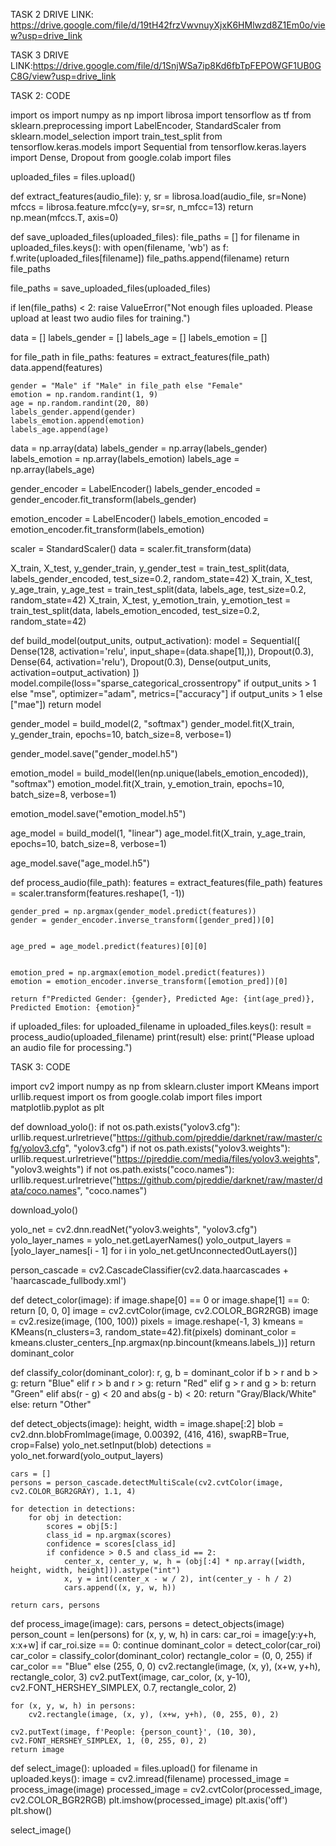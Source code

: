 TASK 2 DRIVE LINK: https://drive.google.com/file/d/19tH42frzVwvnuyXjxK6HMlwzd8Z1Em0o/view?usp=drive_link

TASK 3 DRIVE LINK:https://drive.google.com/file/d/1SnjWSa7ip8Kd6fbTpFEPOWGF1UB0GC8G/view?usp=drive_link

TASK 2: CODE

import os
import numpy as np
import librosa
import tensorflow as tf
from sklearn.preprocessing import LabelEncoder, StandardScaler
from sklearn.model_selection import train_test_split
from tensorflow.keras.models import Sequential
from tensorflow.keras.layers import Dense, Dropout
from google.colab import files


uploaded_files = files.upload()


def extract_features(audio_file):
    y, sr = librosa.load(audio_file, sr=None)
    mfccs = librosa.feature.mfcc(y=y, sr=sr, n_mfcc=13)
    return np.mean(mfccs.T, axis=0)

def save_uploaded_files(uploaded_files):
    file_paths = []
    for filename in uploaded_files.keys():
        with open(filename, 'wb') as f:
            f.write(uploaded_files[filename])
        file_paths.append(filename)
    return file_paths

file_paths = save_uploaded_files(uploaded_files)


if len(file_paths) < 2:
    raise ValueError("Not enough files uploaded. Please upload at least two audio files for training.")


data = []
labels_gender = []
labels_age = []
labels_emotion = []

for file_path in file_paths:
    features = extract_features(file_path)
    data.append(features)

    gender = "Male" if "Male" in file_path else "Female"
    emotion = np.random.randint(1, 9)
    age = np.random.randint(20, 80)
    labels_gender.append(gender)
    labels_emotion.append(emotion)
    labels_age.append(age)

data = np.array(data)
labels_gender = np.array(labels_gender)
labels_emotion = np.array(labels_emotion)
labels_age = np.array(labels_age)


gender_encoder = LabelEncoder()
labels_gender_encoded = gender_encoder.fit_transform(labels_gender)

emotion_encoder = LabelEncoder()
labels_emotion_encoded = emotion_encoder.fit_transform(labels_emotion)


scaler = StandardScaler()
data = scaler.fit_transform(data)


X_train, X_test, y_gender_train, y_gender_test = train_test_split(data, labels_gender_encoded, test_size=0.2, random_state=42)
X_train, X_test, y_age_train, y_age_test = train_test_split(data, labels_age, test_size=0.2, random_state=42)
X_train, X_test, y_emotion_train, y_emotion_test = train_test_split(data, labels_emotion_encoded, test_size=0.2, random_state=42)

def build_model(output_units, output_activation):
    model = Sequential([
        Dense(128, activation='relu', input_shape=(data.shape[1],)),
        Dropout(0.3),
        Dense(64, activation='relu'),
        Dropout(0.3),
        Dense(output_units, activation=output_activation)
    ])
    model.compile(loss="sparse_categorical_crossentropy" if output_units > 1 else "mse",
                  optimizer="adam",
                  metrics=["accuracy"] if output_units > 1 else ["mae"])
    return model


gender_model = build_model(2, "softmax")
gender_model.fit(X_train, y_gender_train, epochs=10, batch_size=8, verbose=1)


gender_model.save("gender_model.h5")


emotion_model = build_model(len(np.unique(labels_emotion_encoded)), "softmax")
emotion_model.fit(X_train, y_emotion_train, epochs=10, batch_size=8, verbose=1)


emotion_model.save("emotion_model.h5")


age_model = build_model(1, "linear")
age_model.fit(X_train, y_age_train, epochs=10, batch_size=8, verbose=1)


age_model.save("age_model.h5")


def process_audio(file_path):
    features = extract_features(file_path)
    features = scaler.transform(features.reshape(1, -1))


    gender_pred = np.argmax(gender_model.predict(features))
    gender = gender_encoder.inverse_transform([gender_pred])[0]


    age_pred = age_model.predict(features)[0][0]


    emotion_pred = np.argmax(emotion_model.predict(features))
    emotion = emotion_encoder.inverse_transform([emotion_pred])[0]

    return f"Predicted Gender: {gender}, Predicted Age: {int(age_pred)}, Predicted Emotion: {emotion}"

if uploaded_files:
    for uploaded_filename in uploaded_files.keys():
        result = process_audio(uploaded_filename)
        print(result)
else:
    print("Please upload an audio file for processing.")

TASK 3: CODE

import cv2
import numpy as np
from sklearn.cluster import KMeans
import urllib.request
import os
from google.colab import files
import matplotlib.pyplot as plt

def download_yolo():
    if not os.path.exists("yolov3.cfg"):
        urllib.request.urlretrieve("https://github.com/pjreddie/darknet/raw/master/cfg/yolov3.cfg", "yolov3.cfg")
    if not os.path.exists("yolov3.weights"):
        urllib.request.urlretrieve("https://pjreddie.com/media/files/yolov3.weights", "yolov3.weights")
    if not os.path.exists("coco.names"):
        urllib.request.urlretrieve("https://github.com/pjreddie/darknet/raw/master/data/coco.names", "coco.names")

download_yolo()

yolo_net = cv2.dnn.readNet("yolov3.weights", "yolov3.cfg")
yolo_layer_names = yolo_net.getLayerNames()
yolo_output_layers = [yolo_layer_names[i - 1] for i in yolo_net.getUnconnectedOutLayers()]

person_cascade = cv2.CascadeClassifier(cv2.data.haarcascades + 'haarcascade_fullbody.xml')

def detect_color(image):
    if image.shape[0] == 0 or image.shape[1] == 0:
        return [0, 0, 0]
    image = cv2.cvtColor(image, cv2.COLOR_BGR2RGB)
    image = cv2.resize(image, (100, 100))
    pixels = image.reshape(-1, 3)
    kmeans = KMeans(n_clusters=3, random_state=42).fit(pixels)
    dominant_color = kmeans.cluster_centers_[np.argmax(np.bincount(kmeans.labels_))]
    return dominant_color

def classify_color(dominant_color):
    r, g, b = dominant_color
    if b > r and b > g:
        return "Blue"
    elif r > b and r > g:
        return "Red"
    elif g > r and g > b:
        return "Green"
    elif abs(r - g) < 20 and abs(g - b) < 20:
        return "Gray/Black/White"
    else:
        return "Other"

def detect_objects(image):
    height, width = image.shape[:2]
    blob = cv2.dnn.blobFromImage(image, 0.00392, (416, 416), swapRB=True, crop=False)
    yolo_net.setInput(blob)
    detections = yolo_net.forward(yolo_output_layers)

    cars = []
    persons = person_cascade.detectMultiScale(cv2.cvtColor(image, cv2.COLOR_BGR2GRAY), 1.1, 4)

    for detection in detections:
        for obj in detection:
            scores = obj[5:]
            class_id = np.argmax(scores)
            confidence = scores[class_id]
            if confidence > 0.5 and class_id == 2:
                center_x, center_y, w, h = (obj[:4] * np.array([width, height, width, height])).astype("int")
                x, y = int(center_x - w / 2), int(center_y - h / 2)
                cars.append((x, y, w, h))

    return cars, persons

def process_image(image):
    cars, persons = detect_objects(image)
    person_count = len(persons)
    for (x, y, w, h) in cars:
        car_roi = image[y:y+h, x:x+w]
        if car_roi.size == 0:
            continue
        dominant_color = detect_color(car_roi)
        car_color = classify_color(dominant_color)
        rectangle_color = (0, 0, 255) if car_color == "Blue" else (255, 0, 0)
        cv2.rectangle(image, (x, y), (x+w, y+h), rectangle_color, 3)
        cv2.putText(image, car_color, (x, y-10), cv2.FONT_HERSHEY_SIMPLEX, 0.7, rectangle_color, 2)

    for (x, y, w, h) in persons:
        cv2.rectangle(image, (x, y), (x+w, y+h), (0, 255, 0), 2)

    cv2.putText(image, f'People: {person_count}', (10, 30), cv2.FONT_HERSHEY_SIMPLEX, 1, (0, 255, 0), 2)
    return image

def select_image():
    uploaded = files.upload()
    for filename in uploaded.keys():
        image = cv2.imread(filename)
        processed_image = process_image(image)
        processed_image = cv2.cvtColor(processed_image, cv2.COLOR_BGR2RGB)
        plt.imshow(processed_image)
        plt.axis('off')
        plt.show()

select_image()
